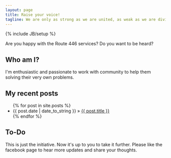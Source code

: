 ```yaml
---
layout: page
title: Raise your voice!
tagline: We are only as strong as we are united, as weak as we are divided.
---
```

{% include JB/setup %}

Are you happy with the Route 446 services? Do you want to be heard?

## Who am I?

I'm enthusiastic and passionate to work with community to help them solving their very own problems.
    
## My recent posts

<ul class="posts">
  {% for post in site.posts %}
    <li><span>{{ post.date | date_to_string }}</span> &raquo; <a href="{{ BASE_PATH }}{{ post.url }}">{{ post.title }}</a></li>
  {% endfor %}
</ul>

## To-Do

This is just the initiative. Now it's up to you to take it further. 
Please like the facebook page to hear more updates and share your thoughts.


